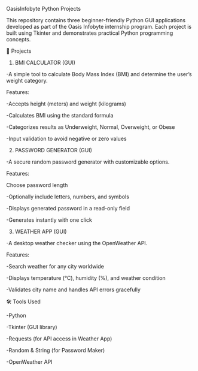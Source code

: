 OasisInfobyte Python Projects

This repository contains three beginner-friendly Python GUI applications developed as part of the Oasis Infobyte internship program.
Each project is built using Tkinter and demonstrates practical Python programming concepts.

📂 Projects
1. BMI CALCULATOR (GUI)

-A simple tool to calculate Body Mass Index (BMI) and determine the user’s weight category.



Features:

-Accepts height (meters) and weight (kilograms)

-Calculates BMI using the standard formula

-Categorizes results as Underweight, Normal, Overweight, or Obese

-Input validation to avoid negative or zero values



2. PASSWORD GENERATOR (GUI)

-A secure random password generator with customizable options.



Features:

Choose password length

-Optionally include letters, numbers, and symbols

-Displays generated password in a read-only field

-Generates instantly with one click



3. WEATHER APP (GUI)

-A desktop weather checker using the OpenWeather API.



Features:

-Search weather for any city worldwide

-Displays temperature (°C), humidity (%), and weather condition

-Validates city name and handles API errors gracefully



🛠 Tools Used

-Python

-Tkinter (GUI library)

-Requests (for API access in Weather App)

-Random & String (for Password Maker)

-OpenWeather API

